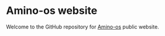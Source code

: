# Amino-os website

Welcome to the GitHub repository for [Amino-os](https://amino-os.netlify.com) public website.